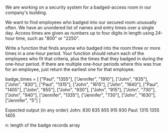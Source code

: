 We are working on a security system for a badged-access room in our company's building.

We want to find employees who badged into our secured room unusually often. We have an unordered list of names and entry times over a single day. Access times are given as numbers up to four digits in length using 24-hour time, such as "800" or "2250".

Write a function that finds anyone who badged into the room three or more times in a one-hour period. Your function should return each of the employees who fit that criteria, plus the times that they badged in during the one-hour period. If there are multiple one-hour periods where this was true for an employee, just return the earliest one for that employee.

badge_times = [
["Paul", "1355"],
["Jennifer", "1910"],
["John", "835"],
["John", "830"],
["Paul", "1315"],
["John", "1615"],
["John", "1640"],
["Paul", "1405"],
["John", "855"],
["John", "930"],
["John", "915"],
["John", "730"],
["John", "940"],
["Jennifer", "1335"],
["Jennifer", "730"],
["John", "1630"],
["Jennifer", "5"]
]

Expected output (in any order)
John: 830 835 855 915 930
Paul: 1315 1355 1405

n: length of the badge records array